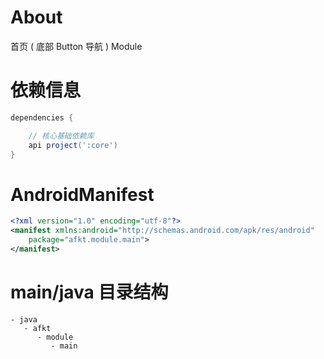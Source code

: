 
# About

首页 ( 底部 Button 导航 ) Module

# 依赖信息

```groovy
dependencies {

    // 核心基础依赖库
    api project(':core')
}
```

# AndroidManifest

```xml
<?xml version="1.0" encoding="utf-8"?>
<manifest xmlns:android="http://schemas.android.com/apk/res/android"
    package="afkt.module.main">
</manifest>
```

# main/java 目录结构

```
- java                           
   - afkt                        
      - module                   
         - main                  
```
